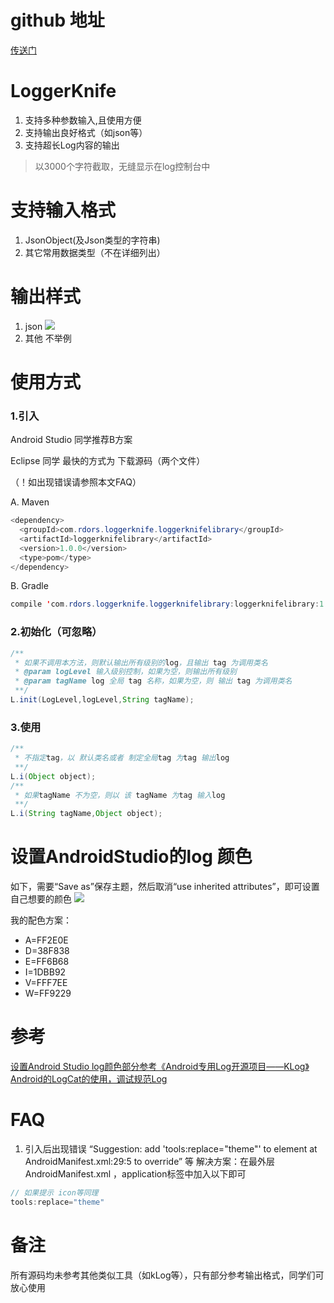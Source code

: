 # github 地址
  [传送门](https://github.com/jacksunny/LoggerKnife/)
# LoggerKnife
 1. 支持多种参数输入,且使用方便
 2. 支持输出良好格式（如json等）
 3. 支持超长Log内容的输出
 > 以3000个字符截取，无缝显示在log控制台中
 

# 支持输入格式
 1. JsonObject(及Json类型的字符串)
 2. 其它常用数据类型（不在详细列出）

# 输出样式
 
1. json
![](http://7xpc6d.com1.z0.glb.clouddn.com/88D9F163-D5AD-4248-AA70-6A7AD965442F.png)
2. 其他
   不举例
 
# 使用方式
 
### 1.引入

Android Studio 同学推荐B方案

Eclipse 同学 最快的方式为 下载源码（两个文件）

（！如出现错误请参照本文FAQ）

A. Maven
 
```java
<dependency>
  <groupId>com.rdors.loggerknife.loggerknifelibrary</groupId>
  <artifactId>loggerknifelibrary</artifactId>
  <version>1.0.0</version>
  <type>pom</type>
</dependency>
```
 B. Gradle
```java
compile 'com.rdors.loggerknife.loggerknifelibrary:loggerknifelibrary:1.0.0'
```
### 2.初始化（可忽略）
 
```java
/**
 * 如果不调用本方法，则默认输出所有级别的log，且输出 tag 为调用类名
 * @param logLevel 输入级别控制，如果为空，则输出所有级别   
 * @param tagName log 全局 tag 名称，如果为空，则 输出 tag 为调用类名
 **/
L.init(LogLevel,logLevel,String tagName);
```
### 3.使用
```java
/**
 * 不指定tag，以 默认类名或者 制定全局tag 为tag 输出log
 **/
L.i(Object object);
/**
 * 如果tagName 不为空，则以 该 tagName 为tag 输入log
 **/
L.i(String tagName,Object object);
```

# 设置AndroidStudio的log 颜色
如下，需要“Save as”保存主题，然后取消“use inherited attributes”，即可设置自己想要的颜色 
![](http://i5.tietuku.com/d103d5dc32e55695.png)

我的配色方案：

* A=FF2E0E
* D=38F838
* E=FF6B68
* I=1DBB92
* V=FFF7EE
* W=FF9229
 
# 参考
 
[设置Android Studio log颜色部分参考《Android专用Log开源项目——KLog》](http://blog.csdn.net/zhaokaiqiang1992/article/details/49837627)
[Android的LogCat的使用，调试规范Log](http://www.jcodecraeer.com/a/anzhuokaifa/androidkaifa/2012/1019/445.html)
 
# FAQ
1. 引入后出现错误
   “Suggestion: add 'tools:replace="theme"' to <application> element at AndroidManifest.xml:29:5 to override” 等
   解决方案：在最外层AndroidManifest.xml ，application标签中加入以下即可
```java
// 如果提示 icon等同理
tools:replace="theme"
```


# 备注
所有源码均未参考其他类似工具（如kLog等），只有部分参考输出格式，同学们可放心使用
